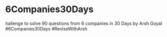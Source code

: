 # 6Companies30Days
hallenge to solve 90 questions from 6 companies in 30 Days by Arsh Goyal #6Companies30Days #ReviseWithArsh
